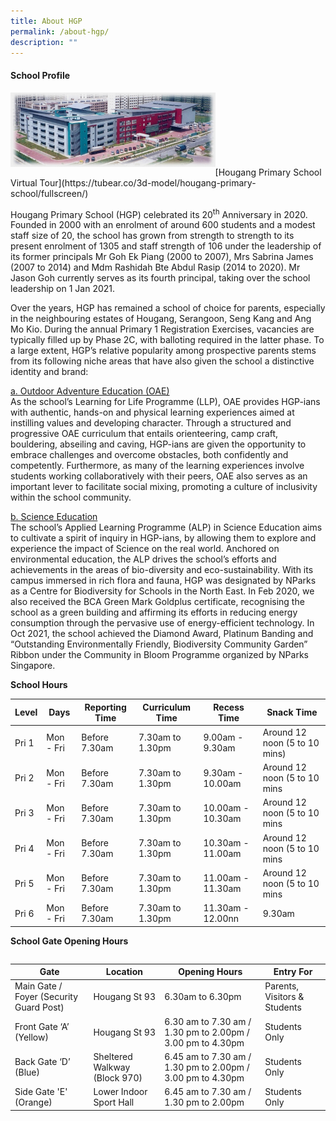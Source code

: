```yaml
---
title: About HGP
permalink: /about-hgp/
description: ""
---
```

<h4><strong>School Profile</strong></h4>
<img style="width: 65%;" src="/images/abou.jpg" align = "left" /><br><br><br><br><br><br><br>
[Hougang Primary School Virtual Tour](https://tubear.co/3d-model/hougang-primary-school/fullscreen/)
<p>Hougang Primary School (HGP) celebrated its 20<sup>th</sup>&nbsp;Anniversary in 2020. Founded in 2000 with an enrolment of around 600 students and a modest staff size of 20, the school has grown from strength to strength to its present enrolment of 1305 and staff strength of 106 under the leadership of its former principals Mr Goh Ek Piang (2000 to 2007), Mrs Sabrina James (2007 to 2014) and Mdm Rashidah Bte Abdul Rasip (2014 to 2020). Mr Jason Goh currently serves as its fourth principal, taking over the school leadership on 1 Jan 2021.</p>
<p>Over the years, HGP has remained a school of choice for parents, especially in the neighbouring estates of Hougang, Serangoon, Seng Kang and Ang Mo Kio. During the annual Primary 1 Registration Exercises, vacancies are typically filled up by Phase 2C, with balloting required in the latter phase. To a large extent, HGP&rsquo;s relative popularity among prospective parents stems from its following niche areas that have also given the school a distinctive identity and brand:</p>
<p><u>a. Outdoor Adventure Education (OAE)<br /></u>As the school&rsquo;s Learning for Life Programme (LLP), OAE provides HGP-ians with authentic, hands-on and physical learning experiences aimed at instilling values and developing character. Through a structured and progressive OAE curriculum that entails orienteering, camp craft, bouldering, abseiling and caving, HGP-ians are given the opportunity to embrace challenges and overcome obstacles, both confidently and competently. Furthermore, as many of the learning experiences involve students working collaboratively with their peers, OAE also serves as an important lever to facilitate social mixing, promoting a culture of inclusivity within the school community.</p>
<p><u>b. Science Education<br /></u>The school&rsquo;s Applied Learning Programme (ALP) in Science Education aims to cultivate a spirit of inquiry in HGP-ians, by allowing them to explore and experience the impact of Science on the real world. Anchored on environmental education, the ALP drives the school&rsquo;s efforts and achievements in the areas of bio-diversity and eco-sustainability. With its campus immersed in rich flora and fauna, HGP was designated by NParks as a Centre for Biodiversity for Schools in the North East. In Feb 2020, we also received the BCA Green Mark Goldplus certificate, recognising the school as a green building and affirming its efforts in reducing energy consumption through the pervasive use of energy-efficient technology. In Oct 2021, the school achieved the Diamond Award, Platinum Banding and &ldquo;Outstanding Environmentally Friendly, Biodiversity Community Garden&rdquo; Ribbon under the Community in Bloom Programme organized by NParks Singapore.</p>
<p><strong>School Hours</strong></p>

| Level | Days | Reporting Time | Curriculum Time | Recess Time | Snack Time | 
| -------- | -------- | -------- | -------- | -------- | -------- |
| Pri 1    | Mon - Fri     | Before 7.30am     | 7.30am to 1.30pm     | 9.00am - 9.30am     | Around 12 noon (5 to 10 mins)     |
| Pri 2    | Mon - Fri     | Before 7.30am     | 7.30am to 1.30pm     | 9.30am - 10.00am     | Around 12 noon (5 to 10 mins     |
| Pri 3    | Mon - Fri     | Before 7.30am     | 7.30am to 1.30pm     | 10.00am - 10.30am     | Around 12 noon (5 to 10 mins     |
| Pri 4    | Mon - Fri     | Before 7.30am     | 7.30am to 1.30pm     | 10.30am - 11.00am     | Around 12 noon (5 to 10 mins     |
| Pri 5    | Mon - Fri     | Before 7.30am     | 7.30am to 1.30pm     | 11.00am - 11.30am     | Around 12 noon (5 to 10 mins     |
| Pri 6    | Mon - Fri     | Before 7.30am     | 7.30am to 1.30pm     | 11.30am - 12.00nn     | 9.30am     |




</tr>
</tbody>
</table>
<p><strong>School Gate Opening Hours</strong></p>
<table>
<tbody>
<tr>
	
	
	


| Gate | Location | Opening Hours | Entry For |
| -------- | -------- | -------- |-------- |
| Main Gate / Foyer (Security Guard Post) | Hougang St 93     | 6.30am to 6.30pm     | Parents, Visitors & Students     |
| Front Gate ‘A’ (Yellow) | Hougang St 93     | 6.30 am to 7.30 am / 1.30 pm to 2.00pm / 3.00 pm to 4.30pm    | Students Only     |
| Back Gate ‘D’ (Blue) | Sheltered Walkway (Block 970)     | 6.45 am to 7.30 am / 1.30 pm to 2.00pm / 3.00 pm to 4.30pm     | Students Only     |
| Side Gate 'E' (Orange) | Lower Indoor Sport Hall     | 6.45 am to 7.30 am / 1.30 pm to 2.00pm     | Students Only     |






	
